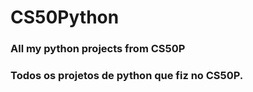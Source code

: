 # CS50Python
### All my python projects from CS50P
### Todos os projetos de python que fiz no CS50P.
